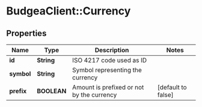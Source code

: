 # BudgeaClient::Currency

## Properties
Name | Type | Description | Notes
------------ | ------------- | ------------- | -------------
**id** | **String** | ISO 4217 code used as ID | 
**symbol** | **String** | Symbol representing the currency | 
**prefix** | **BOOLEAN** | Amount is prefixed or not by the currency | [default to false]


